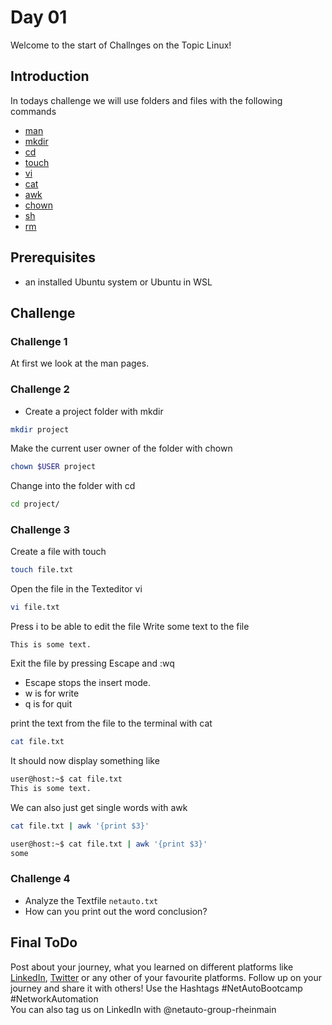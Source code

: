# Day 01
Welcome to the start of Challnges on the Topic Linux!

## Introduction
In todays challenge we will use folders and files with the following commands
* [man](https://manpages.ubuntu.com/)
* [mkdir](https://www.geeksforgeeks.org/mkdir-command-in-linux-with-examples/)
* [cd](https://tutorials.codebar.io/command-line/introduction/tutorial.html#:~:text=cd%20or%20change%20directory,command%20is%20cd%20your%2Ddirectory%20.&text=Now%20that%20we%20moved%20to,again%2C%20then%20cd%20into%20it.)
* [touch](https://www.explainshell.com/explain/1/touch)
* [vi]()
* [cat]()
* [awk]()
* [chown]()
* [sh]()
* [rm]()

## Prerequisites
* an installed Ubuntu system or Ubuntu in WSL

## Challenge

### Challenge 1
At first we look at the man pages. 

### Challenge 2
* Create a project folder with mkdir
```sh
mkdir project
```

Make the current user owner of the folder with chown
```sh
chown $USER project
```

Change into the folder with cd
```sh
cd project/
```

### Challenge 3
 Create a file with touch
```sh
touch file.txt
```

Open the file in the Texteditor vi
```sh
vi file.txt
```

Press i to be able to edit the file
Write some text to the file
```
This is some text.
```
Exit the file by pressing Escape and :wq
* Escape stops the insert mode. 
* w is for write
* q is for quit

print the text from the file to the terminal with cat
```sh
cat file.txt
```

It should now display something like
```sh
user@host:~$ cat file.txt
This is some text.
```

We can also just get single words with awk
```sh
cat file.txt | awk '{print $3}'
```

```sh
user@host:~$ cat file.txt | awk '{print $3}'
some
```


### Challenge 4

* Analyze the Textfile `netauto.txt`
* How can you print out the word conclusion?

<!-- cat Topics/Linux/Challenges/Day-01/netauto.txt |  tail -1 | awk '{print $2}' | tr -d ',' -->

## Final ToDo

Post about your journey, what you learned on different platforms like [LinkedIn](https://www.linkedin.com/feed/), [Twitter](https://x.com/intent/post?url=https%3A%2F%2Fgithub.com%2FNetAuto-RheinMain%2FNetAuto-Bootcamp&text=I%20just%20completed%20Day%201%20of%20the%20NetAuto%20Bootcamp%20on%20Linux!&hashtags=NetAutoBootcamp%2CNetworkAutomation) or any other of your favourite platforms. Follow up on your journey and share it with others! Use the Hashtags #NetAutoBootcamp #NetworkAutomation </br>
You can also tag us on LinkedIn with @netauto-group-rheinmain

